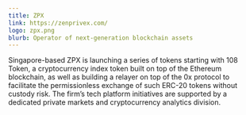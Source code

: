 ```yaml
---
title: ZPX
link: https://zenprivex.com/
logo: zpx.png
blurb: Operator of next-generation blockchain assets
---
```


Singapore-based ZPX is launching a series of tokens starting with 108 Token, a cryptocurrency index token built on top of the Ethereum blockchain, as well as building a relayer on top of the 0x protocol to facilitate the permissionless exchange of such ERC-20 tokens without custody risk. The firm’s tech platform initiatives are supported by a dedicated private markets and cryptocurrency analytics division.